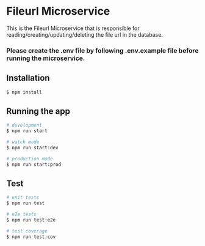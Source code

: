 # Fileurl Microservice

This is the Fileurl Microservice that is responsible for reading/creating/updating/deleting the file url in the database.

### Please create the .env file by following .env.example file before running the microservice.

## Installation

```bash
$ npm install
```

## Running the app

```bash
# development
$ npm run start

# watch mode
$ npm run start:dev

# production mode
$ npm run start:prod
```

## Test

```bash
# unit tests
$ npm run test

# e2e tests
$ npm run test:e2e

# test coverage
$ npm run test:cov
```
